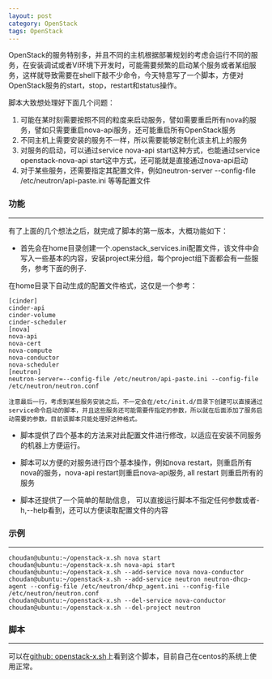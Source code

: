 ```yaml
---
layout: post
category: OpenStack
tags: OpenStack
---
```


OpenStack的服务特别多，并且不同的主机根据部署规划的考虑会运行不同的服务，在安装调试或者VI环境下开发时，可能需要频繁的启动某个服务或者某组服务，这样就导致需要在shell下敲不少命令，今天特意写了一个脚本，方便对OpenStack服务的start，stop，restart和status操作。

脚本大致想处理好下面几个问题：

1. 可能在某时刻需要按照不同的粒度来启动服务，譬如需要重启所有nova的服务，譬如只需要重启nova-api服务，还可能重启所有OpenStack服务
2. 不同主机上需要安装的服务不一样，所以需要能够定制化该主机上的服务
3. 对服务的启动，可以通过service nova-api start这种方式，也能通过service openstack-nova-api start这中方式，还可能就是直接通过nova-api启动
4. 对于某些服务，还需要指定其配置文件，例如neutron-server --config-file /etc/neutron/api-paste.ini 等等配置文件

### 功能
************

有了上面的几个想法之后，就完成了脚本的第一版本，大概功能如下：

    
* 首先会在home目录创建一个.openstack_services.ini配置文件，该文件中会写入一些基本的内容，安装project来分组，每个project组下面都会有一些服务，参考下面的例子.

在home目录下自动生成的配置文件格式，这仅是一个参考：

    [cinder]
    cinder-api
    cinder-volume
    cinder-scheduler
    [nova]
    nova-api
    nova-cert
    nova-compute
    nova-conductor
    nova-scheduler
    [neutron]
    neutron-server=--config-file /etc/neutron/api-paste.ini --config-file /etc/neutron/neutron.conf



`注意最后一行，考虑到某些服务安装之后，不一定会在/etc/init.d/目录下创建可以直接通过service命令启动的脚本，并且这些服务还可能需要传指定的参数，所以就在后面添加了服务启动需要的参数，目前该脚本只能处理好这种格式。`


* 脚本提供了四个基本的方法来对此配置文件进行修改，以适应在安装不同服务的机器上方便运行。

* 脚本可以方便的对服务进行四个基本操作，例如nova restart，则重启所有nova的服务，nova-api restart则重启nova-api服务, all restart 则重启所有的服务

* 脚本还提供了一个简单的帮助信息， 可以直接运行脚本不指定任何参数或者-h,--help看到，还可以方便读取配置文件的内容

### 示例
************

    choudan@ubuntu:~/openstack-x.sh nova start
    choudan@ubuntu:~/openstack-x.sh nova-api start
    choudan@ubuntu:~/openstack-x.sh --add-service nova nova-conductor
    choudan@ubuntu:~/openstack-x.sh --add-service neutron neutron-dhcp-agent --config-file /etc/neutron/dhcp_agent.ini --config-file /etc/neutron/neutron.conf
    choudan@ubuntu:~/openstack-x.sh --del-service nova-conductor
    choudan@ubuntu:~/openstack-x.sh --del-project neutron

### 脚本
******************

可以在[github: openstack-x.sh](https://github.com/liuan/openstack-x/blob/master/openstack-x.sh)上看到这个脚本，目前自己在centos的系统上使用正常。
